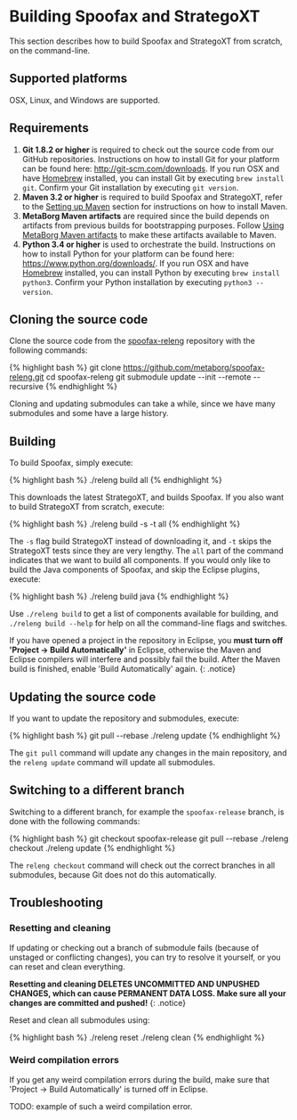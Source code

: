 # Building Spoofax and StrategoXT

This section describes how to build Spoofax and StrategoXT from scratch, on the command-line.

## Supported platforms

OSX, Linux, and Windows are supported.

## Requirements

1. **Git 1.8.2 or higher** is required to check out the source code from our GitHub repositories. Instructions on how to install Git for your platform can be found here: <http://git-scm.com/downloads>. If you run OSX and have [Homebrew](http://brew.sh/) installed, you can install Git by executing `brew install git`. Confirm your Git installation by executing `git version`.
2. **Maven 3.2 or higher** is required to build Spoofax and StrategoXT, refer to the [Setting up Maven](/dev/maven/#setting-up-maven) section for instructions on how to install Maven.
3. **MetaBorg Maven artifacts** are required since the build depends on artifacts from previous builds for bootstrapping purposes. Follow [Using MetaBorg Maven artifacts](/dev/maven/#using-metaborg-maven-artifacts) to make these artifacts available to Maven.
4. **Python 3.4 or higher** is used to orchestrate the build. Instructions on how to install Python for your platform can be found here: <https://www.python.org/downloads/>. If you run OSX and have [Homebrew](http://brew.sh/) installed, you can install Python by executing `brew install python3`. Confirm your Python installation by executing `python3 --version`.

## Cloning the source code

Clone the source code from the [spoofax-releng](https://github.com/metaborg/spoofax-releng) repository with the following commands:

{% highlight bash %}
git clone https://github.com/metaborg/spoofax-releng.git
cd spoofax-releng
git submodule update --init --remote --recursive
{% endhighlight %}

Cloning and updating submodules can take a while, since we have many submodules and some have a large history.

## Building

To build Spoofax, simply execute:

{% highlight bash %}
./releng build all
{% endhighlight %}

This downloads the latest StrategoXT, and builds Spoofax. If you also want to build StrategoXT from scratch, execute:

{% highlight bash %}
./releng build -s -t all
{% endhighlight %}

The `-s` flag build StrategoXT instead of downloading it, and `-t` skips the StrategoXT tests since they are very lengthy.
The `all` part of the command indicates that we want to build all components. If you would only like to build the Java components of Spoofax, and skip the Eclipse plugins, execute:

{% highlight bash %}
./releng build java
{% endhighlight %}

Use `./releng build` to get a list of components available for building, and `./releng build --help` for help on all the command-line flags and switches.

If you have opened a project in the repository in Eclipse, you **must turn off 'Project &rarr; Build Automatically'** in Eclipse, otherwise the Maven and Eclipse compilers will interfere and possibly fail the build. After the Maven build is finished, enable 'Build Automatically' again.
{: .notice}

## Updating the source code

If you want to update the repository and submodules, execute:

{% highlight bash %}
git pull --rebase
./releng update
{% endhighlight %}

The `git pull` command will update any changes in the main repository, and the `releng update` command will update all submodules.

## Switching to a different branch

Switching to a different branch, for example the `spoofax-release` branch, is done with the following commands:

{% highlight bash %}
git checkout spoofax-release
git pull --rebase
./releng checkout
./releng update
{% endhighlight %}

The `releng checkout` command will check out the correct branches in all submodules, because Git does not do this automatically.

## Troubleshooting

### Resetting and cleaning

If updating or checking out a branch of submodule fails (because of unstaged or conflicting changes), you can try to resolve it yourself, or you can reset and clean everything.

**Resetting and cleaning DELETES UNCOMMITTED AND UNPUSHED CHANGES, which can cause PERMANENT DATA LOSS. Make sure all your changes are committed and pushed!**
{: .notice}

Reset and clean all submodules using:

{% highlight bash %}
./releng reset
./releng clean
{% endhighlight %}

### Weird compilation errors

If you get any weird compilation errors during the build, make sure that 'Project &rarr; Build Automatically' is turned off in Eclipse.

TODO: example of such a weird compilation error.
